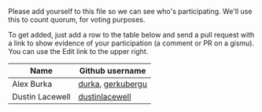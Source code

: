 Please add yourself to this file so we can see who's participating.
We'll use this to count quorum, for voting purposes.

To get added, just add a row to the table below and send a
pull request with a link to show evidence of your participation
(a comment or PR on a gismu).
You can use the Edit link to the upper right.

Name | Github username
-----|----------------
Alex Burka | [durka](http://github.com/durka), [gerkubergu](http://github.com/gerkubergu)
Dustin Lacewell | [dustinlacewell](http://github.com/dustinlacewell)
